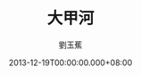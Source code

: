 ---
issue: 50
title: 大甲河
author: 劉玉蕉
language: 大埔
date: 2013-12-19T00:00:00.000+08:00
topic: 文史
difficulty: 2
wikidata: Q98095861
wikidata_link: https://www.wikidata.org/wiki/Q98095861
---